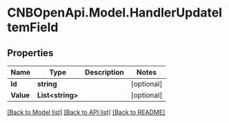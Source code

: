 # CNBOpenApi.Model.HandlerUpdateItemField

## Properties

Name | Type | Description | Notes
------------ | ------------- | ------------- | -------------
**Id** | **string** |  | [optional] 
**Value** | **List&lt;string&gt;** |  | [optional] 

[[Back to Model list]](../../README.md#documentation-for-models) [[Back to API list]](../../README.md#documentation-for-api-endpoints) [[Back to README]](../../README.md)

